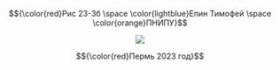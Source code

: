 $${\color{red}Рис 23-3б \space \color{lightblue}Епин Тимофей \space \color{orange}ПНИПУ}$$

<p align="center">
  <img src="[https://sun6-22.userapi.com/s/v1/if1/hh78ImySJFGOzMmt8e1eOIUiXlLBM8Dd31n4aMt_484is8cQoyShQFl9l9MAldj21KBrqQXD.jpg?size=432x432&quality=96&crop=16,19,432,432&ava=1]" />
</p>

$${\color{red}Пермь 2023 год}$$


